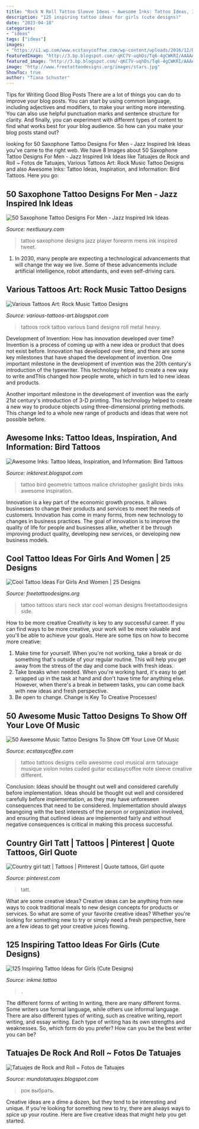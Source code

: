 ```yaml
---
title: "Rock N Roll Tattoo Sleeve Ideas ~ Awesome Inks: Tattoo Ideas, Inspiration, And Information: Bird Tattoos"
description: "125 inspiring tattoo ideas for girls (cute designs)"
date: "2023-04-18"
categories:
- "ideas"
tags: ["ideas"]
images:
- "https://i1.wp.com/www.ecstasycoffee.com/wp-content/uploads/2016/12/Different-Instruments.jpg?resize=600%2C800"
featuredImage: "http://3.bp.blogspot.com/-qKC7V-uqhDs/Tq6-4gCWKRI/AAAAAAAACLc/4KKM7KMi7Bc/s1600/tatuajes+de+rock+13.jpg"
featured_image: "http://3.bp.blogspot.com/-qKC7V-uqhDs/Tq6-4gCWKRI/AAAAAAAACLc/4KKM7KMi7Bc/s1600/tatuajes+de+rock+13.jpg"
image: "http://www.freetattoodesigns.org/images/stars.jpg"
ShowToc: true
author: "Tiana Schuster"
---
```



Tips for Writing Good Blog Posts
There are a lot of things you can do to improve your blog posts. You can start by using common language, including adjectives and modifiers, to make your writing more interesting. You can also use helpful punctuation marks and sentence structure for clarity. And finally, you can experiment with different types of content to find what works best for your blog audience. So how can you make your blog posts stand out?

	

		
looking for 50 Saxophone Tattoo Designs For Men - Jazz Inspired Ink Ideas you've came to the right web. We have 8 Images about 50 Saxophone Tattoo Designs For Men - Jazz Inspired Ink Ideas like Tatuajes de Rock and Roll ~ Fotos de Tatuajes, Various Tattoos Art: Rock Music Tattoo Designs and also Awesome Inks: Tattoo Ideas, Inspiration, and Information: Bird Tattoos. Here you go:
		
    
## 50 Saxophone Tattoo Designs For Men - Jazz Inspired Ink Ideas

<img loading=lazy src="http://nextluxury.com/wp-content/uploads/mens-saxophone-player-forearm-sleeve-tattoo-ideas.jpg" onerror="this.onerror=null;this.src='https://tse3.mm.bing.net/th?id=OIP.LnynlY0ID4Pi3QbQIC3xkQHaIA&amp;pid=15.1';" alt="50 Saxophone Tattoo Designs For Men - Jazz Inspired Ink Ideas">

_Source: nextluxury.com_

>tattoo saxophone designs jazz player forearm mens ink inspired tweet. 

	

1. In 2030, many people are expecting a technological advancements that will change the way we live. Some of these advancements include artificial intelligence, robot attendants, and even self-driving cars. 

    
## Various Tattoos Art: Rock Music Tattoo Designs

<img loading=lazy src="http://1.bp.blogspot.com/-Vwbwfq_0VWM/ULwMgkbEiYI/AAAAAAAAA8E/16Rzo2ODaOg/s400/Rock%2BMusic%2BTattoos%2Bon%2BBack%2BBody.jpg" onerror="this.onerror=null;this.src='https://tse2.mm.bing.net/th?id=OIP.VW9E5dZibKejeauIP9EeogHaI8&amp;pid=15.1';" alt="Various Tattoos Art: Rock Music Tattoo Designs">

_Source: various-tattoos-art.blogspot.com_

>tattoos rock tattoo various band designs roll metal heavy. 

	

Development of Invention: How has innovation developed over time?
Invention is a process of coming up with a new idea or product that does not exist before. Innovation has developed over time, and there are some key milestones that have shaped the development of invention. 
One important milestone in the development of invention was the 20th century's introduction of the typewriter. This technology helped to create a new way to write andThis changed how people wrote, which in turn led to new ideas and products. 

Another important milestone in the development of invention was the early 21st century's introduction of 3-D printing. This technology helped to create a new way to produce objects using three-dimensional printing methods. This change led to a whole new range of products and ideas that were not possible before.

    
## Awesome Inks: Tattoo Ideas, Inspiration, And Information: Bird Tattoos

<img loading=lazy src="http://3.bp.blogspot.com/-y6ubf9guExU/Vf37YRCyxhI/AAAAAAAAB2c/ZxOkayB-Bfw/s1600/Geometric%2Bbird%2Bby%2BChristopher%2BMalice%2BGaslight%2BGallery.jpg" onerror="this.onerror=null;this.src='https://tse1.mm.bing.net/th?id=OIP.THOnr_qk1XCIg2OLpNGojwHaJE&amp;pid=15.1';" alt="Awesome Inks: Tattoo Ideas, Inspiration, and Information: Bird Tattoos">

_Source: inkterest.blogspot.com_

>tattoo bird geometric tattoos malice christopher gaslight birds inks awesome inspiration. 

	

Innovation is a key part of the economic growth process. It allows businesses to change their products and services to meet the needs of customers. Innovation has come in many forms, from new technology to changes in business practices. The goal of innovation is to improve the quality of life for people and businesses alike, whether it be through improving product quality, developing new services, or developing new business models.

    
## Cool Tattoo Ideas For Girls And Women | 25 Designs

<img loading=lazy src="http://www.freetattoodesigns.org/images/stars.jpg" onerror="this.onerror=null;this.src='https://tse1.mm.bing.net/th?id=OIP.VFsluumBfk7iSUIEMN-QlwHaI3&amp;pid=15.1';" alt="Cool Tattoo Ideas For Girls And Women | 25 Designs">

_Source: freetattoodesigns.org_

>tattoo tattoos stars neck star cool woman designs freetattoodesigns side. 

	

How to be more creative
Creativity is key to any successful career. If you can find ways to be more creative, your work will be more valuable and you'll be able to achieve your goals. Here are some tips on how to become more creative: 
1. Make time for yourself. When you're not working, take a break or do something that's outside of your regular routine. This will help you get away from the stress of the day and come back with fresh ideas. 
2. Take breaks when needed. When you're working hard, it's easy to get wrapped up in the task at hand and don't have time for anything else. However, when there's a break in between tasks, you can come back with new ideas and fresh perspective. 
3. Be open to change. Change is Key To Creative Processes!

    
## 50 Awesome Music Tattoo Designs To Show Off Your Love Of Music

<img loading=lazy src="https://i1.wp.com/www.ecstasycoffee.com/wp-content/uploads/2016/12/Different-Instruments.jpg?resize=600%2C800" onerror="this.onerror=null;this.src='https://tse4.mm.bing.net/th?id=OIP.DOytWadq9tPjaCUOQXoUGAHaJ4&amp;pid=15.1';" alt="50 Awesome Music Tattoo Designs To Show Off Your Love Of Music">

_Source: ecstasycoffee.com_

>tattoo tattoos designs cello awesome cool musical arm tatouage musique violon notes cuded guitar ecstasycoffee note sleeve creative different. 

	

Conclusion: Ideas should be thought out well and considered carefully before implementation.
Ideas should be thought out well and considered carefully before implementation, as they may have unforeseen consequences that need to be considered. Implementation should always beangoing with the best interests of the person or organization involved, and ensuring that outlined ideas are implemented fairly and without negative consequences is critical in making this process successful.

    
## Country Girl Tatt | Tattoos | Pinterest | Quote Tattoos, Girl Quote

<img loading=lazy src="https://s-media-cache-ak0.pinimg.com/736x/93/7c/5a/937c5a142ed078ce9b70b9a74edc0a71.jpg" onerror="this.onerror=null;this.src='https://tse1.mm.bing.net/th?id=OIP.MUkN8RTtMa4WTsgCVEm4uQHaHh&amp;pid=15.1';" alt="Country girl tatt | Tattoos | Pinterest | Quote tattoos, Girl quote">

_Source: pinterest.com_

>tatt. 

	

What are some creative ideas?
Creative ideas can be anything from new ways to cook traditional meals to new design concepts for products or services. So what are some of your favorite creative ideas? Whether you're looking for something new to try or simply need a fresh perspective, here are a few ideas to get your creative juices flowing.

    
## 125 Inspiring Tattoo Ideas For Girls (Cute Designs)

<img loading=lazy src="https://www.inkme.tattoo/wp-content/uploads/2015/11/75-cute-tattoos-for-girls.jpg?x79615" onerror="this.onerror=null;this.src='https://tse2.mm.bing.net/th?id=OIP.2E6bDv9LMZP40L3mZwAr0AHaHa&amp;pid=15.1';" alt="125 Inspiring Tattoo Ideas for Girls (Cute Designs)">

_Source: inkme.tattoo_

>. 

	

The different forms of writing
In writing, there are many different forms. Some writers use formal language, while others use informal language. There are also different types of writing, such as creative writing, report writing, and essay writing. Each type of writing has its own strengths and weaknesses. So, which form do you prefer? How can you be the best writer you can be?

    
## Tatuajes De Rock And Roll ~ Fotos De Tatuajes

<img loading=lazy src="http://3.bp.blogspot.com/-qKC7V-uqhDs/Tq6-4gCWKRI/AAAAAAAACLc/4KKM7KMi7Bc/s1600/tatuajes+de+rock+13.jpg" onerror="this.onerror=null;this.src='https://tse4.mm.bing.net/th?id=OIP.eOTENAUB8tLn9uw3fPKIRwAAAA&amp;pid=15.1';" alt="Tatuajes de Rock and Roll ~ Fotos de Tatuajes">

_Source: mundotatuajes.blogspot.com_

>рок выбрать. 

	

Creative ideas are a dime a dozen, but they tend to be interesting and unique. If you're looking for something new to try, there are always ways to spice up your routine. Here are five creative ideas that might help you get started.

